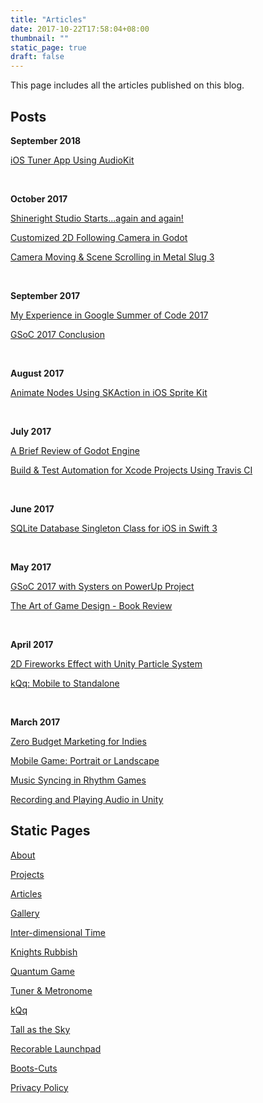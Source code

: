 ```yaml
---
title: "Articles"
date: 2017-10-22T17:58:04+08:00
thumbnail: ""
static_page: true
draft: false
---
```

This page includes all the articles published on this blog.

## Posts

**September 2018**

[iOS Tuner App Using AudioKit](/posts/ios-tuner-app-using-audiokit)

<br />

**October 2017**

[Shineright Studio Starts...again and again!](/posts/shineright-studio-starts-again-and-again)

[Customized 2D Following Camera in Godot](/posts/customized-2d-following-camera-in-godot)

[Camera Moving & Scene Scrolling in Metal Slug 3](/posts/camera-moving-scene-scrolling-in-metal-slug-3)

<br />

**September 2017**

[My Experience in Google Summer of Code 2017](/posts/my-experience-in-google-summer-of-code-2017)

[GSoC 2017 Conclusion](/posts/gsoc-2017-conclusion)

<br />

**August 2017**

[Animate Nodes Using SKAction in iOS Sprite Kit](/posts/animate-nodes-using-skaction-in-ios-sprite-kit)

<br />

**July 2017**

[A Brief Review of Godot Engine](/posts/a-brief-review-of-godot)

[Build & Test Automation for Xcode Projects Using Travis CI](/posts/build-test-automation-for-xcode-projects-using-travis-ci)

<br />

**June 2017**

[SQLite Database Singleton Class for iOS in Swift 3](/posts/sqlite-database-singleton-class-for-ios-in-swift-3)

<br />

**May 2017**

[GSoC 2017 with Systers on PowerUp Project](/posts/gsoc-2017-with-systers-on-powerup-project)

[The Art of Game Design - Book Review](/posts/the-art-of-game-design-book-review)

<br />

**April 2017**

[2D Fireworks Effect with Unity Particle System](/posts/2d-fireworks-effect-with-unity-particle-system)

[kQq: Mobile to Standalone](/posts/kqq-mobile-to-standalone)

<br />

**March 2017**

[Zero Budget Marketing for Indies](/posts/zero-budget-marketing-for-indies)

[Mobile Game: Portrait or Landscape](/posts/mobile-game-portrait-or-landscape)

[Music Syncing in Rhythm Games](/posts/music-syncing-in-rhythm-games)

[Recording and Playing Audio in Unity](/posts/recording-and-playing-audio-in-unity)

## Static Pages

[About](/about)

[Projects](/projects)

[Articles](/articles)

[Gallery](/gallery)

[Inter-dimensional Time](/inter-dimensional-time)

[Knights Rubbish](/knights-rubbish)

[Quantum Game](/quantum-game)

[Tuner & Metronome](/tuner-metronome)

[kQq](/kqq)

[Tall as the Sky](/tall-as-the-sky)

[Recorable Launchpad](/recordable-launchpad)

[Boots-Cuts](/boots-cuts)

[Privacy Policy](/privacy-policy)